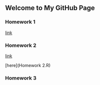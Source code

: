 ## Welcome to My GitHub Page

### Homework 1
[link](https://moodle.boun.edu.tr/login/)

### Homework 2

[link](Homework-2.html)

[here](Homework 2.R)

### Homework 3



